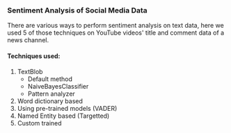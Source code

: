 ### Sentiment Analysis of Social Media Data

There are various ways to perform sentiment analysis on text data, here we used 5 of those techniques on YouTube videos' title and comment data of a news channel.

#### Techniques used:
1. TextBlob
    - Default method
    - NaiveBayesClassifier
    - Pattern analyzer
2. Word dictionary based
3. Using pre-trained models (VADER)
4. Named Entity based (Targetted)
5. Custom trained
